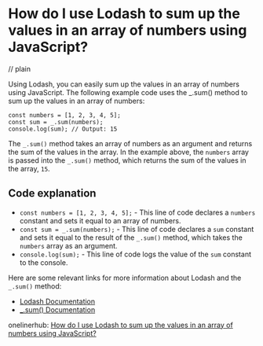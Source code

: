 # How do I use Lodash to sum up the values in an array of numbers using JavaScript?
// plain

Using Lodash, you can easily sum up the values in an array of numbers using JavaScript. The following example code uses the _.sum() method to sum up the values in an array of numbers:

```
const numbers = [1, 2, 3, 4, 5];
const sum = _.sum(numbers);
console.log(sum); // Output: 15
```

The `_.sum()` method takes an array of numbers as an argument and returns the sum of the values in the array. In the example above, the `numbers` array is passed into the `_.sum()` method, which returns the sum of the values in the array, `15`.

## Code explanation


- `const numbers = [1, 2, 3, 4, 5];` - This line of code declares a `numbers` constant and sets it equal to an array of numbers.
- `const sum = _.sum(numbers);` - This line of code declares a `sum` constant and sets it equal to the result of the `_.sum()` method, which takes the `numbers` array as an argument.
- `console.log(sum);` - This line of code logs the value of the `sum` constant to the console.

Here are some relevant links for more information about Lodash and the `_.sum()` method:

- [Lodash Documentation](https://lodash.com/docs/4.17.15)
- [_.sum() Documentation](https://lodash.com/docs/4.17.15#sum)

onelinerhub: [How do I use Lodash to sum up the values in an array of numbers using JavaScript?](https://onelinerhub.com/javascript-lodash/how-do-i-use-lodash-to-sum-up-the-values-in-an-array-of-numbers-using-javascript)